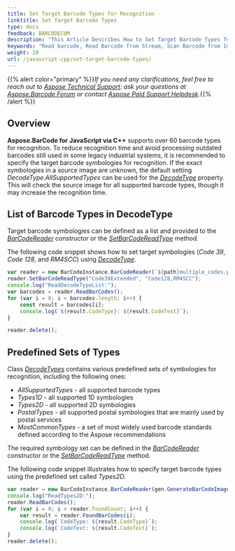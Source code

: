 ```yaml
---
title: Set Target Barcode Types for Recognition
linktitle: Set Target Barcode Types
type: docs
feedback: BARCODECOM
description: "This Article Describes How to Set Target Barcode Types for Recognition"
keywords: "Read barcode, Read Barcode from Stream, Scan Barcode from Image, Many Barcodes in One Image, Read PDF417 Barcode, Aspose.BarCode, Read Barcode JavaScript"
weight: 20
url: /javascript-cpp/set-target-barcode-types/
---
```


{{% alert color="primary" %}}*If you need any clarifications, feel free to reach out to [Aspose Technical Support](/barcode/javascript-cpp/technical-support/): ask your questions at [Aspose.Barcode Forum](https://forum.aspose.com/c/barcode/13) or contact [Aspose Paid Support Helpdesk](https://helpdesk.aspose.com/).*{{% /alert %}}

## **Overview**
**Aspose.BarCode for JavaScript via C++** supports over 60 barcode types for recognition. To reduce recognition time and avoid processing outdated barcodes still used in some legacy industrial systems, it is recommended to specify the target barcode symbologies for recognition. If the exact symbologies in a source image are unknown, the default setting *DecodeType.AllSupportedTypes* can be used for the [*DecodeType*](https://reference.aspose.com/barcode/javascript-cpp/aspose.barcode.barcoderecognition/decodetype) property. This will check the source image for all supported barcode types, though it may increase the recognition time.

## **List of Barcode Types in DecodeType**
Target barcode symbologies can be defined as a list and provided to the [*BarCodeReader*](https://reference.aspose.com/barcode/javascript-cpp/aspose.barcode.barcoderecognition/barcodereader) constructor or the [*SetBarCodeReadType*](https://reference.aspose.com/barcode/javascript-cpp/aspose.barcode.barcoderecognition.barcodereader/setbarcodereadtype/methods/1) method.

The following code snippet shows how to set target symbologies (*Code 39*, *Code 128*, and *RM4SCC*) using [*DecodeType*](https://reference.aspose.com/barcode/javascript-cpp/aspose.barcode.barcoderecognition/decodetype).

  
```javascript
var reader = new BarCodeInstance.BarCodeReader(`${path}multiple_codes.png`);
reader.SetBarCodeReadType("Code39Extended", "Code128,RM4SCC");
console.log("ReadDecodeTypeList:");
var barcodes = reader.ReadBarCodes();
for (var i = 0; i < barcodes.length; i++) {
    const result = barcodes[i];
    console.log(`${result.CodeType}: ${result.CodeText}`);
}

reader.delete();

```


## **Predefined Sets of Types**
Class [*DecodeTypes*](https://reference.aspose.com/barcode/javascript-cpp/aspose.barcode.barcoderecognition/decodetype) contains various predefined sets of symbologies for recognition, including the following ones:
-	*AllSupportedTypes* - all supported barcode types
-	*Types1D* - all supported 1D symbologies
-	*Types2D* - all supported 2D symbologies
-	*PostalTypes* - all supported postal symbologies that are mainly used by postal services
-	*MostCommonTypes* - a set of most widely used barcode standards defined according to the Aspose recommendations

 The required symbology set can be defined in the [*BarCodeReader*](https://reference.aspose.com/barcode/javascript-cpp/aspose.barcode.barcoderecognition/barcodereader) constructor or the [*SetBarCodeReadType*](https://reference.aspose.com/barcode/javascript-cpp/aspose.barcode.barcoderecognition.barcodereader/setbarcodereadtype/methods/1) method.
  
The following code snippet illustrates how to specify target barcode types using the predefined set called *Types2D*.
  
```javascript
var reader = new BarCodeInstance.BarCodeReader(gen.GenerateBarCodeImage(), "Types2D");
console.log("ReadTypes2D:");
reader.ReadBarCodes();
for (var i = 0; i < reader.FoundCount; i++) {
    var result = reader.FoundBarCodes(i);
    console.log(`CodeType: ${result.CodeType}`);
    console.log(`CodeText: ${result.CodeText}`);
}
reader.delete();

```


